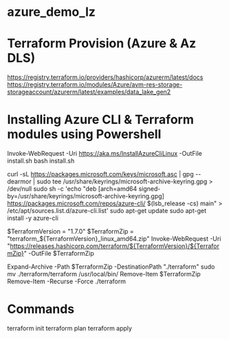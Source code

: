 # azure_demo_lz

# Terraform Provision (Azure & Az DLS)
https://registry.terraform.io/providers/hashicorp/azurerm/latest/docs
https://registry.terraform.io/modules/Azure/avm-res-storage-storageaccount/azurerm/latest/examples/data_lake_gen2

# Installing Azure CLI & Terraform modules using Powershell

Invoke-WebRequest -Uri https://aka.ms/InstallAzureCliLinux -OutFile install.sh
bash install.sh

curl -sL https://packages.microsoft.com/keys/microsoft.asc | gpg --dearmor | sudo tee /usr/share/keyrings/microsoft-archive-keyring.gpg > /dev/null
sudo sh -c 'echo "deb [arch=amd64 signed-by=/usr/share/keyrings/microsoft-archive-keyring.gpg] https://packages.microsoft.com/repos/azure-cli/ $(lsb_release -cs) main" > /etc/apt/sources.list.d/azure-cli.list'
sudo apt-get update
sudo apt-get install -y azure-cli


$TerraformVersion = "1.7.0"
$TerraformZip = "terraform_${TerraformVersion}_linux_amd64.zip"
Invoke-WebRequest -Uri "https://releases.hashicorp.com/terraform/${TerraformVersion}/${TerraformZip}" -OutFile $TerraformZip

Expand-Archive -Path $TerraformZip -DestinationPath "./terraform"
sudo mv ./terraform/terraform /usr/local/bin/
Remove-Item $TerraformZip
Remove-Item -Recurse -Force ./terraform

# Commands
terraform init
terraform plan
terraform apply
